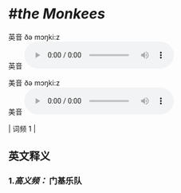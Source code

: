 # ***\#the Monkees*** 
英音 ðə mɔŋki:z  
英音
<audio src="./media/the Monkees-b.aac" controls="controls"></audio>

美音 ðə mɔŋki:z  
美音
<audio src="./media/the Monkees.aac" controls="controls"></audio>



| 词频 1 |  

英文释义
---
### 1.*高义频：* **门基乐队**  


